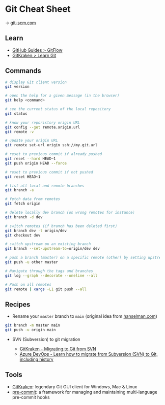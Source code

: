 # Git Cheat Sheet

→ [git-scm.com](https://git-scm.com/)

## Learn

* [GitHub Guides > GitFlow](https://guides.github.com/introduction/flow/)
* [GitKraken > Learn Git](https://www.gitkraken.com/learn/git)

## Commands

```bash
# display Git client version
git version

# open the help for a given message (in the browser)
git help <command>

# see the current status of the local repository
git status

# know your reporistory origin URL
git config --get remote.origin.url
git remote -v

# update your origin URL
git remote set-url origin ssh://my.git.url

# reset to previous commit if already pushed
git reset --hard HEAD~1
git push origin HEAD --force

# reset to previous commit if not pushed
git reset HEAD~1

# list all local and remote branches
git branch -a

# fetch data from remotes
git fetch origin

# delete locally dev branch (on wrong remotes for instance)
git branch -d dev

# switch remotes (if branch has been deleted first)
git branch dev -t origin/dev
git checkout dev

# switch upstream on an existing branch
git branch --set-upstream-to=origin/dev dev

# push a branch (master) on a specific remote (other) by setting upstream to this remote
git push -u other master

# Navigate through the tags and branches
git log --graph --decorate --oneline --all

# Push on all remotes
git remote | xargs -L1 git push --all
```

## Recipes

* Rename your `master` branch to `main` (original idea from [hanselman.com](https://www.hanselman.com/blog/EasilyRenameYourGitDefaultBranchFromMasterToMain.aspx))

```bash
git branch -m master main
git push -u origin main
```

* SVN (Subversion) to git migration

  * [GitKraken - Migrating to Git from SVN](https://www.gitkraken.com/blog/migrating-git-svn)
  * [Azure DevOps - Learn how to migrate from Subversion (SVN) to Git, including history](https://docs.microsoft.com/en-us/azure/devops/repos/git/perform-migration-from-svn-to-git)

## Tools

* [GitKraken](https://www.gitkraken.com/): legendary Git GUI client for Windows, Mac & Linux
* [pre-commit](https://pre-commit.com/): a framework for managing and maintaining multi-language pre-commit hooks
